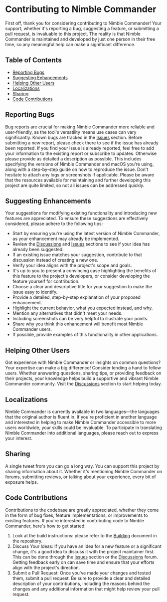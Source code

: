 # Contributing to Nimble Commander
First off, thank you for considering contributing to Nimble Commander! Your support, whether it's reporting a bug, suggesting a feature, or submitting a pull request, is invaluable to this project. The reality is that Nimble Commander is maintained and developed by just one person in their free time, so any meaningful help can make a significant difference.

## Table of Contents
- [Reporting Bugs](#reporting-bugs)
- [Suggesting Enhancements](#suggesting-enhancements)
- [Helping Other Users](#helping-other-users)
- [Localizations](#localizations)
- [Sharing](#sharing)
- [Code Contributions](#code-contributions)

## Reporting Bugs
Bug reports are crucial for making Nimble Commander more reliable and user-friendly, as the tool's versatility means use cases can vary significantly.
Known bugs are tracked in the [Issues](https://github.com/mikekazakov/nimble-commander/issues) section.
Before submitting a new report, please check there to see if the issue has already been reported.
If you find your issue is already reported, feel free to add your information to the existing report or subscribe to updates.
Otherwise please provide as detailed a description as possible.
This includes specifying the versions of Nimble Commander and macOS you're using, along with a step-by-step guide on how to reproduce the issue.
Don't hesitate to attach any logs or screenshots if applicable.
Please be aware that the resources available for maintaining and further developing this project are quite limited, so not all issues can be addressed quickly.

## Suggesting Enhancements
Your suggestions for modifying existing functionality and introducing new features are appreciated.
To ensure these suggestions are effectively considered, please adhere to the following tips:  
- Start by ensuring you're using the latest version of Nimble Commander, as your enhancement may already be implemented.  
- Review the [Discussions](https://github.com/mikekazakov/nimble-commander/discussions) and [Issues](https://github.com/mikekazakov/nimble-commander/issues) sections to see if your idea has already been suggested.
- If an existing issue matches your suggestion, contribute to that discussion instead of creating a new one.
- Verify your idea aligns with the project's scope and goals.
- It's up to you to present a convincing case highlighting the benefits of this feature to the project's developers, or consider developing the feature yourself for contribution.
- Choose a clear and descriptive title for your suggestion to make the issue easy to identify.
- Provide a detailed, step-by-step explanation of your proposed enhancement.
- Highlight the current behavior, what you expected instead, and why.
- Mention any alternatives that didn't meet your needs.
- Including screenshots can be very helpful to illustrate your points.
- Share why you think this enhancement will benefit most Nimble Commander users.
- If possible, provide examples of this functionality in other applications.

## Helping Other Users
Got experience with Nimble Commander or insights on common questions? Your expertise can make a big difference! Consider lending a hand to fellow users. Whether answering questions, sharing tips, or providing feedback on their projects, your knowledge helps build a supportive and vibrant Nimble Commander community. Visit the [Discussions](https://github.com/mikekazakov/nimble-commander/discussions) section to start helping today.

## Localizations
Nimble Commander is currently available in two languages—the languages that the original author is fluent in. If you're proficient in another language and interested in helping to make Nimble Commander accessible to more users worldwide, your skills could be invaluable. To participate in translating Nimble Commander into additional languages, please reach out to express your interest.

## Sharing
A single tweet from you can go a long way. You can support this project by sharing information about it. Whether it's mentioning Nimble Commander on forums, submitting reviews, or talking about your experience, every bit of exposure helps.

## Code Contributions
Contributions to the codebase are greatly appreciated, whether they come in the form of bug fixes, feature implementations, or improvements to existing features. If you're interested in contributing code to Nimble Commander, here's how to get started:
  1. Look at the build instructions: please refer to the [Building](Docs/Building.md) document in the repository. 
  2. Discuss Your Ideas: If you have an idea for a new feature or a significant change, it's a good idea to discuss it with the project maintainer first. This can be done through the [Issues](https://github.com/mikekazakov/nimble-commander/issues) section or the [Discussions](https://github.com/mikekazakov/nimble-commander/discussions) forum. Getting feedback early on can save time and ensure that your efforts align with the project's direction.
  3. Submit a Pull Request: Once you've made your changes and tested them, submit a pull request. Be sure to provide a clear and detailed description of your contributions, including the reasons behind the changes and any additional information that might help review your pull request.
